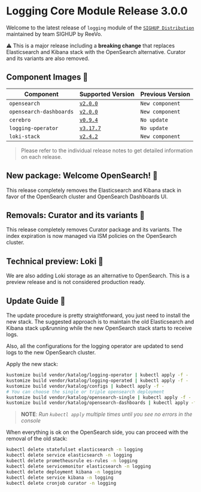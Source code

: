 # Logging Core Module Release 3.0.0

Welcome to the latest release of `logging` module of the [`SIGHUP Distribution`](https://github.com/sighupio/fury-distribution) maintained by team SIGHUP by ReeVo.

⚠️ This is a major release including a **breaking change** that replaces Elasticsearch and Kibana stack with the OpenSearch alternative.
Curator and its variants are also removed.

## Component Images 🚢

| Component                | Supported Version                                                                                      | Previous Version |
|--------------------------|--------------------------------------------------------------------------------------------------------|------------------|
| `opensearch`             | [`v2.0.0`](https://github.com/opensearch-project/OpenSearch/releases/tag/2.0.0)                        | `New component`  |
| `opensearch-dashboards`  | [`v2.0.0`](https://github.com/opensearch-project/OpenSearch-Dashboards/releases/tag/2.0.0)             | `New component`  |
| `cerebro`                | [`v0.9.4`](https://github.com/lmenezes/cerebro/releases/tag/v0.9.4)                                    | `No update`      |
| `logging-operator`       | [`v3.17.7`](https://github.com/banzaicloud/logging-operator/releases/tag/3.17.7)                       | `No update`      |
| `loki-stack`             | [`v2.4.2`](https://github.com/grafana/loki/releases/tag/v2.4.2)                                        | `New component`  |

> Please refer to the individual release notes to get detailed information on each release.

## New package: Welcome OpenSearch! 📕

This release completely removes the Elasticsearch and Kibana stack in favor of the OpenSearch cluster and OpenSearch Dashboards UI.

## Removals: Curator and its variants 🚮

This release completely removes Curator package and its variants. The index expiration is now managed via ISM policies on the OpenSearch cluster.

## Technical preview: Loki 🔬

We are also adding Loki storage as an alternative to OpenSearch. This is a preview release and is not considered production ready.

## Update Guide 🦮

The update procedure is pretty straightforward, you just need to install the new stack.
The suggested approach is to maintain the old Elasticsearch and Kibana stack up&running while the new OpenSearch stack starts to receive logs.

Also, all the configurations for the logging operator are updated to send logs to the new OpenSearch cluster.

Apply the new stack:

```bash
kustomize build vendor/katalog/logging-operator | kubectl apply -f -
kustomize build vendor/katalog/logging-operated | kubectl apply -f -
kustomize build vendor/katalog/configs | kubectl apply -f -
# You can choose the single or triple opensearch deployment
kustomize build vendor/katalog/opensearch-single | kubectl apply -f -
kustomize build vendor/katalog/opensearch-dashboards | kubectl apply -f -
```

> **NOTE**: *Run `kubectl apply` multiple times until you see no errors in the console*

When everything is ok on the OpenSearch side, you can proceed with the removal of the old stack:

```bash
kubectl delete statefulset elasticsearch -n logging
kubectl delete service elasticsearch -n logging
kubectl delete prometheusrule es-rules -n logging
kubectl delete servicemonitor elasticsearch -n logging
kubectl delete deployment kibana -n logging
kubectl delete service kibana -n logging
kubectl delete cronjob curator -n logging
```

<!-- Links -->







